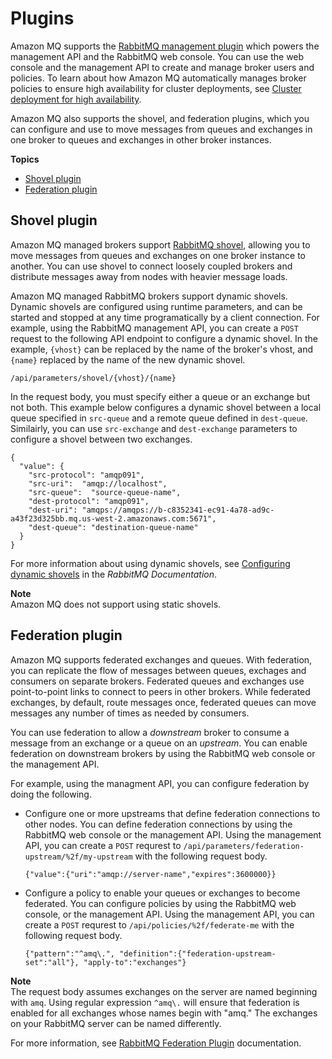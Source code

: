 # Plugins<a name="rabbitmq-basic-elements-plugins"></a>

Amazon MQ supports the [RabbitMQ management plugin](https://www.rabbitmq.com/management.html) which powers the management API and the RabbitMQ web console\. You can use the web console and the management API to create and manage broker users and policies\. To learn about how Amazon MQ automatically manages broker policies to ensure high availability for cluster deployments, see [Cluster deployment for high availability](rabbitmq-broker-architecture-cluster.md)\.

 Amazon MQ also supports the shovel, and federation plugins, which you can configure and use to move messages from queues and exchanges in one broker to queues and exchanges in other broker instances\.

**Topics**
+ [Shovel plugin](#rabbitmq-shovel-plugin)
+ [Federation plugin](#rabbitmq-federation-plugin)

## Shovel plugin<a name="rabbitmq-shovel-plugin"></a>

Amazon MQ managed brokers support [RabbitMQ shovel](https://www.rabbitmq.com/shovel.html), allowing you to move messages from queues and exchanges on one broker instance to another\. You can use shovel to connect loosely coupled brokers and distribute messages away from nodes with heavier message loads\.

Amazon MQ managed RabbitMQ brokers support dynamic shovels\. Dynamic shovels are configured using runtime parameters, and can be started and stopped at any time programatically by a client connection\. For example, using the RabbitMQ management API, you can create a `POST` request to the following API endpoint to configure a dynamic shovel\. In the example, `{vhost}` can be replaced by the name of the broker's vhost, and `{name}` replaced by the name of the new dynamic shovel\.

```
/api/parameters/shovel/{vhost}/{name}
```

In the request body, you must specify either a queue or an exchange but not both\. This example below configures a dynamic shovel between a local queue specified in `src-queue` and a remote queue defined in `dest-queue`\. Similairly, you can use `src-exchange` and `dest-exchange` parameters to configure a shovel between two exchanges\.

```
{
  "value": {
    "src-protocol": "amqp091",
    "src-uri":  "amqp://localhost",
    "src-queue":  "source-queue-name",
    "dest-protocol": "amqp091",
    "dest-uri": "amqps://amqps://b-c8352341-ec91-4a78-ad9c-a43f23d325bb.mq.us-west-2.amazonaws.com:5671",
    "dest-queue": "destination-queue-name"
  }
}
```

For more information about using dynamic shovels, see [Configuring dynamic shovels](https://www.rabbitmq.com/shovel-dynamic.html) in the *RabbitMQ Documentation*\.

**Note**  
Amazon MQ does not support using static shovels\.

## Federation plugin<a name="rabbitmq-federation-plugin"></a>

 Amazon MQ supports federated exchanges and queues\. With federation, you can replicate the flow of messages between queues, exchages and consumers on separate brokers\. Federated queues and exchanges use point\-to\-point links to connect to peers in other brokers\. While federated exchanges, by default, route messages once, federated queues can move messages any number of times as needed by consumers\.

You can use federation to allow a *downstream* broker to consume a message from an exchange or a queue on an *upstream*\. You can enable federation on downstream brokers by using the RabbitMQ web console or the management API\.

For example, using the managment API, you can configure federation by doing the following\.
+ Configure one or more upstreams that define federation connections to other nodes\. You can define federation connections by using the RabbitMQ web console or the management API\. Using the management API, you can create a `POST` requrest to `/api/parameters/federation-upstream/%2f/my-upstream` with the following request body\.

  ```
  {"value":{"uri":"amqp://server-name","expires":3600000}}
  ```
+ Configure a policy to enable your queues or exchanges to become federated\. You can configure policies by using the RabbitMQ web console, or the management API\. Using the management API, you can create a `POST` requrest to `/api/policies/%2f/federate-me` with the following request body\.

  ```
  {"pattern":"^amq\.", "definition":{"federation-upstream-set":"all"}, "apply-to":"exchanges"}
  ```
**Note**  
The request body assumes exchanges on the server are named beginning with `amq`\. Using regular expression `^amq\.` will ensure that federation is enabled for all exchanges whose names begin with "amq\." The exchanges on your RabbitMQ server can be named differently\.

For more information, see [RabbitMQ Federation Plugin](https://www.rabbitmq.com/federation.html) documentation\.